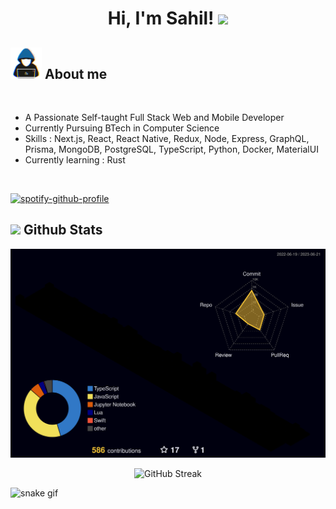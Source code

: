 <h1 align="center">
Hi, I'm Sahil!
	<a href="https://github.com/sahilyeole" target="_self">
		<img src="https://media.giphy.com/media/hvRJCLFzcasrR4ia7z/giphy.gif" width="30" >
	</a>
</h1>

## <picture><img src = "https://github.com/0xAbdulKhalid/0xAbdulKhalid/raw/main/assets/mdImages/about_me.gif" width = 50px></picture> **About me**


<br>

- A Passionate Self-taught Full Stack Web and Mobile Developer
- Currently Pursuing BTech in Computer Science
- Skills : Next.js, React, React Native, Redux, Node, Express, GraphQL, Prisma, MongoDB, PostgreSQL, TypeScript, Python, Docker, MaterialUI
- Currently learning : Rust
  
<br>

[![spotify-github-profile](https://spotify-github-profile.vercel.app/api/view?uid=3155ybtmmxkm4fjmk7rw42fsv5hq&cover_image=false&theme=default&show_offline=false&background_color=121212&interchange=true&bar_color=198c41)](https://spotify-github-profile.vercel.app/api/view?uid=3155ybtmmxkm4fjmk7rw42fsv5hq&redirect=true)

## <img src="https://media.giphy.com/media/iY8CRBdQXODJSCERIr/giphy.gif" width="35"><b> Github Stats </b>

![contrib](./profile-3d-contrib/profile-night-rainbow.svg)

<div align="center">

![GitHub Streak](https://streak-stats.demolab.com?user=sahilyeole&theme=radical)


</div>
<!--
![Top Langs](https://github-readme-stats.vercel.app/api/top-langs/?username=sahilyeole&layout=compact&title_color=FE428E&icon_color=2234AE&text_color=D3D3D3&bg_color=141421)
![Sahil's GitHub stats](https://github-readme-stats.vercel.app/api?username=sahilyeole&show_icons=true&theme=radical)
-->

![snake gif](https://github.com/sahilyeole/sahilyeole/blob/output/github-contribution-grid-snake.gif)
